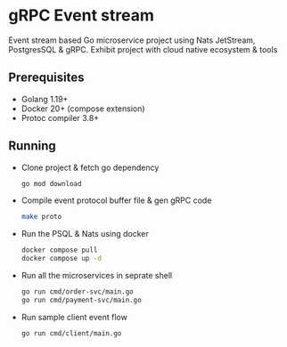 # gRPC Event stream

Event stream based Go microservice project using Nats JetStream, PostgresSQL & gRPC. Exhibit project with cloud native ecosystem & tools

## Prerequisites

* Golang 1.19+
* Docker 20+ (compose extension)
* Protoc compiler 3.8+

## Running

* Clone project & fetch go dependency
    ```sh
    go mod download
    ```

* Compile event protocol buffer file & gen gRPC code   
    ```sh
    make proto
    ```

* Run the PSQL & Nats using docker 
    ```sh
    docker compose pull
    docker compose up -d
    ```

* Run all the microservices in seprate shell 
    ```sh
    go run cmd/order-svc/main.go
    go run cmd/payment-svc/main.go
    ```

* Run sample client event flow
    ```sh
    go run cmd/client/main.go
    ```